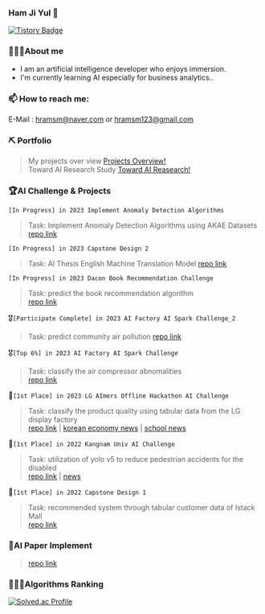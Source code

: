 ### Ham Ji Yul 👋
[![Tistory Badge](https://img.shields.io/badge/Tech%20Blog-555263?style=flat&logoColor=white)]("[https://cocoon1787.tistory.com](https://acidic-silence-606.notion.site/4213c3e3c58a4c4cbb60d2f2753e0321)/)
<!--
**YUL-git/YUL-git** is a ✨ _special_ ✨ repository because its `README.md` (this file) appears on your GitHub profile.

Here are some ideas to get you started:

- 🔭 I’m currently working on ...
- 🌱 I’m currently learning ...
- 👯 I’m looking to collaborate on ...
- 🤔 I’m looking for help with ...
- 💬 Ask me about ...
- 📫 How to reach me: ...
- 😄 Pronouns: ...
- ⚡ Fun fact: ...
-->
### 💁🏻‍♂️About me
* I am an artificial intelligence developer who enjoys immersion.
* I'm currently learning AI especially for business analytics..

### 📫 How to reach me:
E-Mail : hramsm@naver.com or hramsm123@gmail.com

### ⛏️ Portfolio
> My projects over view [Projects Overview!](https://machine-learning-research.notion.site/ML-DL-Engineer-18d10d06532d4421bd26811afb348407)  
> Toward AI Research Study [Toward AI Reasearch!](https://machine-learning-research.notion.site/4213c3e3c58a4c4cbb60d2f2753e0321)

### 🏆AI Challenge & Projects  
`[In Progress] in 2023 Implement Anomaly Detection Algorithms`
>Task: Implement Anomaly Detection Algorithms using AKAE Datasets
>[repo link]()  

`[In Progress] in 2023 Capstone Design 2`
>Task: AI Thesis English Machine Translation Model
>[repo link]() 
  
`[In Progress] in 2023 Dacon Book Recommendation Challenge`  
>Task: predict the book recommendation algorithm  
>[repo link]()  
  
🎖️`[Participate Complete] in 2023 AI Factory AI Spark Challenge_2`
>Task: predict community air pollution
>[repo link]() 
  
🎖️`[Top 6%] in 2023 AI Factory AI Spark Challenge`  
>Task: classify the air compressor abnomalities  
>[repo link](https://github.com/YUL-git/2023_AI_Factory_Outlier_Detection_Air_Compressor_faults_Top_6_Solution)  
  
🥇`[1st Place] in 2023 LG AImers Offline Hackathon AI Challenge`  
>Task: classify the product quality using tabular data from the LG display factory  
>[repo link](https://github.com/YUL-git/2023-LG-DISPLAY-Quality-Classification-1st-place-Solution) | [korean economy news](https://www.hankyung.com/it/article/202304071562g) | [school news](https://web.kangnam.ac.kr/menu/board/info/91e87af8a39d7468a705e907abd020d5.do?encMenuSeq=f27334797be7f56644db09015634bf5b&encMenuBoardSeq=4f29b32e9c7ad0830c87df51e8e3ffdc)

🥇`[1st Place] in 2022 Kangnam Univ AI Challenge`  
>Task: utilization of yolo v5 to reduce pedestrian accidents for the disabled  
>[repo link](https://github.com/YUL-git/2022_probono_object_detection_by_yolov5_1st_place_solution) | [news](https://ace.kangnam.ac.kr/menu/board/info/f3a3bfbbc5715e4180657f71177d8bcf.do?scrtWrtiYn=false&encMenuSeq=5a1dc776d71dae825ed365be75187a1e&encMenuBoardSeq=d5e08d8b9aee4051aecbcd81986670b8)

🥇`[1st Place] in 2022 Capstone Design 1`
>Task: recommended system through tabular customer data of Istack Mall  
>[repo link](https://github.com/YUL-git/Python-Recommandation)
  
### 📄AI Paper Implement
>[repo link](https://github.com/YUL-git/AI-Paper-Code-Implement/blob/main/README.md)
  
### 👨🏻‍💻Algorithms Ranking  
[![Solved.ac Profile](http://mazassumnida.wtf/api/v2/generate_badge?boj=hramsm)](https://solved.ac/hramsm/)
